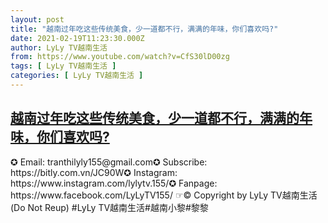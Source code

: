 ```yaml
---
layout: post
title: "越南过年吃这些传统美食，少一道都不行，满满的年味，你们喜欢吗?"
date: 2021-02-19T11:23:30.000Z
author: LyLy TV越南生活
from: https://www.youtube.com/watch?v=CfS30lD00zg
tags: [ LyLy TV越南生活 ]
categories: [ LyLy TV越南生活 ]
---
```

<!--1613733810000-->
[越南过年吃这些传统美食，少一道都不行，满满的年味，你们喜欢吗?](https://www.youtube.com/watch?v=CfS30lD00zg)
------

<div>
✪ Email: tranthilyly155@gmail.com✪ Subscribe: https://bitly.com.vn/JC90W✪ Instagram: https://www.instagram.com/lylytv.155/✪  Fanpage: https://www.facebook.com/LyLyTV155/ ☞© Copyright by LyLy TV越南生活 (Do Not Reup) #LyLy TV越南生活#越南小黎#黎黎
</div>
